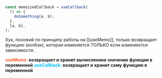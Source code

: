 ```js
const memoizedCallback = useCallback(
  () => {
    doSomething(a, b);
  },
  [a, b],
);
```

Хук, похожий по принципу работы на [[useMemo]], только возвращает функцию (колбэк), которая изменяется ТОЛЬКО если изменяются зависимости. 

**<span style="font-weight: bold; color: #FE5C2B;">useMemo:</span> возвращает и хранит вычисленное значение функции в переменной**
**<span style="font-weight: bold; color: deepskyblue;">useCallback:</span> возвращает и хранит саму функцию в переменной**